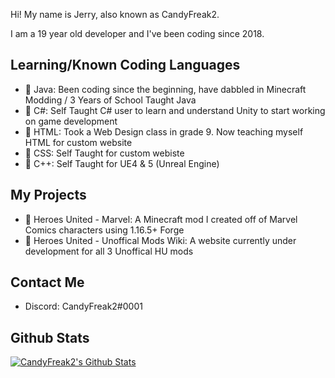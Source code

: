 Hi! My name is Jerry, also known as CandyFreak2. 

I am a 19 year old developer and I've been coding since 2018.


## Learning/Known Coding Languages

  *  📘 Java: Been coding since the beginning, have dabbled in Minecraft Modding / 3 Years of School Taught Java 
  *  📗 C#: Self Taught C# user to learn and understand Unity to start working on game development 
  *  📙 HTML: Took a Web Design class in grade 9. Now teaching myself HTML for custom website
  *  📕 CSS: Self Taught for custom webiste
  *  📒 C++: Self Taught for UE4 & 5 (Unreal Engine) 


## My Projects

  * 🦸 Heroes United - Marvel: A Minecraft mod I created off of Marvel Comics characters using 1.16.5+ Forge
  * 📄 Heroes United - Unoffical Mods Wiki: A website currently under development for all 3 Unoffical HU mods


## Contact Me

  * Discord: CandyFreak2#0001


## Github Stats


[![CandyFreak2's Github Stats](https://github-readme-stats.vercel.app/api?username=CandyFreak2&theme=dracula)](https://github.com/CandyFreak2/github-readme-stats)

